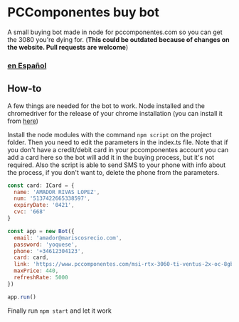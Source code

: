 # PCComponentes buy bot

A small buying bot made in node for pccomponentes.com so you can get the 3080 you're dying for. (**This could be outdated because of changes on the website. Pull requests are welcome**)

### [en Español](https://github.com/elpatronaco/pccomponentes-buy-bot/blob/master/readme.es.md)

## How-to

A few things are needed for the bot to work. Node installed and the chromedriver for the release of your chrome installation (you can install it from [here](https://chromedriver.chromium.org/getting-started))

Install the node modules with the command `npm script` on the project folder. Then you need to edit the parameters in the index.ts file. Note that if you don't have a credit/debit card in your pccomponentes account you can add a card here so the bot will add it in the buying process, but it's not required. Also the script is able to send SMS to your phone with info about the process, if you don't want to, delete the phone from the parameters.

```javascript
const card: ICard = {
  name: 'AMADOR RIVAS LOPEZ',
  num: '5137422665338597',
  expiryDate: '0421',
  cvc: '668'
}

const app = new Bot({
  email: 'amador@mariscosrecio.com',
  password: 'yoquese',
  phone: '+34612304123',
  card: card,
  link: 'https://www.pccomponentes.com/msi-rtx-3060-ti-ventus-2x-oc-8gb-gddr6',
  maxPrice: 440,
  refreshRate: 5000
})

app.run()
```

Finally run `npm start` and let it work
